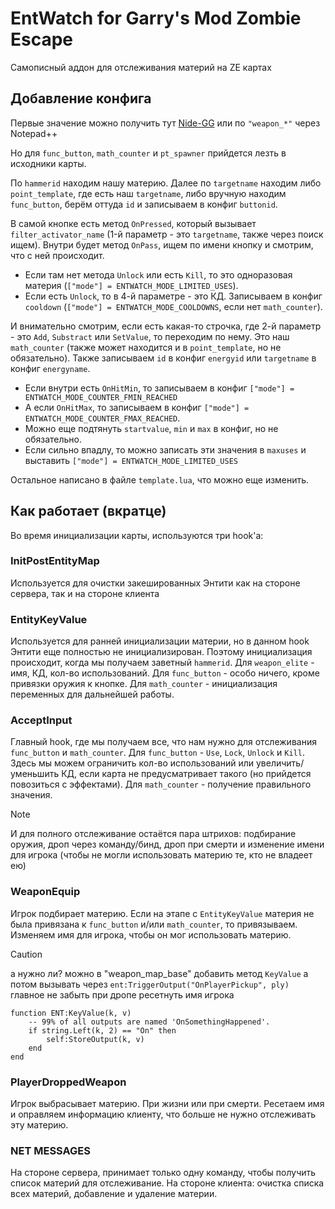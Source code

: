 # EntWatch for Garry's Mod Zombie Escape
Самописный аддон для отслеживания материй на ZE картах

## Добавление конфига
Первые значение можно получить тут [Nide-GG](https://github.com/NiDE-gg/ZE-Configs/tree/master/cstrike/addons/sourcemod/configs/entwatch/maps) или по `"weapon_*"` через Notepad++

Но для `func_button`, `math_counter` и `pt_spawner` прийдется лезть в исходники карты.

По `hammerid` находим нашу материю. Далее по `targetname` находим либо `point_template`, где есть наш `targetname`, либо вручную находим `func_button`, берём оттуда `id` и записываем в конфиг `buttonid`.

В самой кнопке есть метод `OnPressed`, который вызывает `filter_activator_name` (1-й параметр - это `targetname`, также через поиск ищем). Внутри будет метод `OnPass`, ищем по имени кнопку и смотрим, что с ней происходит.
- Если там нет метода `Unlock` или есть `Kill`, то это одноразовая материя (`["mode"] = ENTWATCH_MODE_LIMITED_USES`).
- Если есть `Unlock`, то в 4-й параметре - это КД. Записываем в конфиг `cooldown` (`["mode"] = ENTWATCH_MODE_COOLDOWNS`, если нет `math_counter`).

И внимательно смотрим, если есть какая-то строчка, где 2-й параметр - это `Add`, `Substract` или `SetValue`, то переходим по нему. Это наш `math_counter` (также может находится и в `point_template`, но не обязательно). Также записываем `id` в конфиг `energyid` или `targetname` в конфиг `energyname`.
- Если внутри есть `OnHitMin`, то записываем в конфиг `["mode"] = ENTWATCH_MODE_COUNTER_FMIN_REACHED`
- А если `OnHitMax`, то записываем в конфиг `["mode"] = ENTWATCH_MODE_COUNTER_FMAX_REACHED`.
- Можно еще подтянуть `startvalue`, `min` и `max` в конфиг, но не обязательно.
- Если сильно впадлу, то можно записать эти значения в `maxuses` и выставить `["mode"] = ENTWATCH_MODE_LIMITED_USES`

Остальное написано в файле `template.lua`, что можно еще изменить.

## Как работает (вкратце)
Во время инициализации карты, используются три hook'а:

### InitPostEntityMap
Используется для очистки закешированных Энтити как на стороне сервера, так и на стороне клиента

### EntityKeyValue
Используется для ранней инициализации материи, но в данном hook Энтити еще полностью не инициализирован. Поэтому инициализация происходит, когда мы получаем заветный `hammerid`. Для `weapon_elite` - имя, КД, кол-во использований. Для `func_button` - особо ничего, кроме привязки оружия к кнопке. Для `math_counter` - инициализация переменных для дальнейшей работы.

### AcceptInput
Главный hook, где мы получаем все, что нам нужно для отслеживания `func_button` и `math_counter`. Для `func_button` - `Use`, `Lock`, `Unlock` и `Kill`. Здесь мы можем ограничить кол-во использований или увеличить/уменьшить КД, если карта не предусматривает такого (но прийдется повозиться с эффектами). Для `math_counter` - получение правильного значения.

> [!NOTE]
> И для полного отслеживание остаётся пара штрихов: подбирание оружия, дроп через команду/бинд, дроп при смерти и изменение имени для игрока (чтобы не могли использовать материю те, кто не владеет ею)

### WeaponEquip
Игрок подбирает материю. Если на этапе с `EntityKeyValue` материя не была привязана к `func_button` и/или `math_counter`, то привязываем. Изменяем имя для игрока, чтобы он мог использовать материю.
> [!CAUTION]
> а нужно ли? можно в "weapon_map_base" добавить метод `KeyValue`
> а потом вызывать через `ent:TriggerOutput("OnPlayerPickup", ply)`
> главное не забыть при дропе ресетнуть имя игрока
```
function ENT:KeyValue(k, v)
    -- 99% of all outputs are named 'OnSomethingHappened'.
    if string.Left(k, 2) == "On" then
        self:StoreOutput(k, v)
    end
end
```

### PlayerDroppedWeapon
Игрок выбрасывает материю. При жизни или при смерти. Ресетаем имя и оправляем информацию клиенту, что больше не нужно отслеживать эту материю.

### NET MESSAGES
На стороне сервера, принимает только одну команду, чтобы получить список материй для отслеживание.
На стороне клиента: очистка списка всех материй, добавление и удаление материи.
